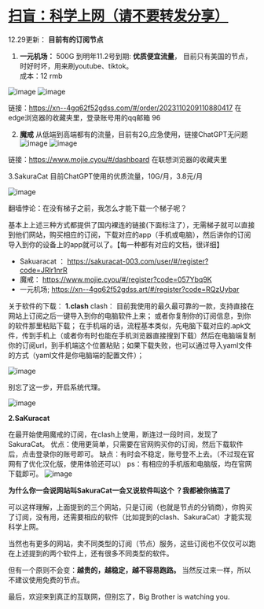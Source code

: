 # [扫盲：科学上网（请不要转发分享）](https://github.com/QiYongchuan/MyGitBlog/issues/54)

12.29更新：
**目前有的订阅节点**

1. **一元机场：** 500G 到明年11.2号到期:
**优质便宜流量**，
目前只有美国的节点，时好时坏，用来刷youtube、tiktok。  
成本：12 rmb

![image](https://github.com/QiYongchuan/Wonstons_Diary/assets/105039020/ed2851b4-acde-4d7d-9aed-6e8f398bf1d0)
![image](https://github.com/QiYongchuan/MyGitBlog/assets/105039020/707dac7a-acd3-4cb1-8925-6ef02364aa63)


链接：https://xn--4gq62f52gdss.com/#/order/2023110209110880417  在edge浏览器的收藏夹里，登录账号用的qq邮箱 96

2. **魔戒** 
从低端到高端都有的流量，目前有2G,应急使用，链接ChatGPT无问题
![image](https://github.com/QiYongchuan/Wonstons_Diary/assets/105039020/65361874-4869-4557-bb5c-0ac9311b07ef)
![image](https://github.com/QiYongchuan/MyGitBlog/assets/105039020/e3a533d5-a71f-4f2d-bae0-e9cb2a71e621)


链接：https://www.mojie.cyou/#/dashboard  在联想浏览器的收藏夹里

3.SakuraCat
目前ChatGPT使用的优质流量，10G/月，3.8元/月

![image](https://github.com/QiYongchuan/MyGitBlog/assets/105039020/4aeef963-f9b5-429f-bc2f-b9f78777cf0c)



翻墙悖论：在没有梯子之前，我怎么才能下载一个梯子呢？

基本上上述三种方式都提供了国内裸连的链接(下面标注了），无需梯子就可以直接到他们网站，购买相应的订阅，下载对应的app（手机或电脑），然后讲你的订阅导入到你的设备上的app就可以了。【每一种都有对应的文档，很详细】

*  Sakuaracat ： https://sakuracat-003.com/user/#/register?code=JRlr1nrR
* 魔戒： https://www.mojie.cyou/#/register?code=057Ybq9K
* 一元机场; https://xn--4gq62f52gdss.art/#/register?code=RQzUybar

关于软件的下载：
**1.clash**
clash： 目前我使用的最久最可靠的一款，支持直接在网站上订阅之后一键导入到你的电脑软件上来；
或者你复制你的订阅信息，到你的软件那里粘贴下载；
在手机端的话，流程基本类似，先电脑下载对应的.apk文件，传到手机上（或者你有时也能在手机浏览器直接搜到下载）然后在电脑端复制你的订阅url，到手机端这个位置粘贴；如果下载失败，也可以通过导入yaml文件的方式（yaml文件是你电脑端的配置文件）；



![image](https://github.com/QiYongchuan/MyGitBlog/assets/105039020/57eb1059-5343-46d9-8dc4-45fe25324bba)

别忘了这一步，开启系统代理。

![image](https://github.com/QiYongchuan/MyGitBlog/assets/105039020/d96cec66-81f4-45b5-bc23-c06abec29996)



**2.SaKuracat**

在最开始使用魔戒的订阅，在clash上使用，断连过一段时间，发现了SakuraCat。
优点：使用更简单，只需要在官网购买你的订阅，然后下载软件后，点击登录你的账号即可。
缺点：有时会不稳定，账号登不上去。（不过现在官网有了优化汉化版，使用体验还可以）
ps：有相应的手机版和电脑版，均在官网下载即可。
![image](https://github.com/QiYongchuan/Wonstons_Diary/assets/105039020/10ebed68-57ff-4dd3-9312-a9aa259b28e3)


**为什么你一会说网站叫SakuraCat一会又说软件叫这个 ？我都被你搞混了**

可以这样理解，上面提到的三个网站，只是订阅（也就是节点的分销商），你购买了订阅，没有用，还需要相应的软件（比如提到的clash、SakuraCat）才能实现科学上网。

当然也有更多的网站，卖不同类型的订阅（节点）服务，这些订阅也不仅仅可以跑在上述提到的两个软件上，还有很多不同类型的软件。

但有一个原则不会变：**越贵的，越稳定，越不容易跑路。**
当然反过来一样，所以不建议使用免费的节点。

最后，欢迎来到真正的互联网，但别忘了，Big Brother is watching you.